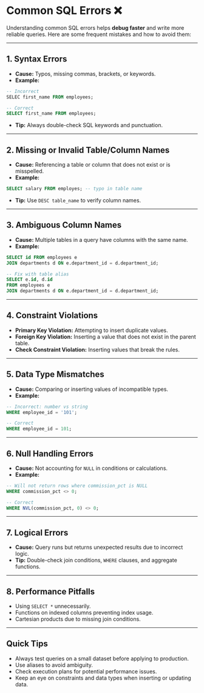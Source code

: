 # Common SQL Errors ❌

Understanding common SQL errors helps **debug faster** and write more reliable queries. Here are some frequent mistakes and how to avoid them:

---

## 1. Syntax Errors
- **Cause:** Typos, missing commas, brackets, or keywords.
- **Example:**
```sql
-- Incorrect
SELEC first_name FROM employees;

-- Correct
SELECT first_name FROM employees;
```

* **Tip:** Always double-check SQL keywords and punctuation.

---

## 2. Missing or Invalid Table/Column Names

* **Cause:** Referencing a table or column that does not exist or is misspelled.
* **Example:**

```sql
SELECT salary FROM employes; -- typo in table name
```

* **Tip:** Use `DESC table_name` to verify column names.

---

## 3. Ambiguous Column Names

* **Cause:** Multiple tables in a query have columns with the same name.
* **Example:**

```sql
SELECT id FROM employees e
JOIN departments d ON e.department_id = d.department_id;

-- Fix with table alias
SELECT e.id, d.id
FROM employees e
JOIN departments d ON e.department_id = d.department_id;
```

---

## 4. Constraint Violations

* **Primary Key Violation:** Attempting to insert duplicate values.
* **Foreign Key Violation:** Inserting a value that does not exist in the parent table.
* **Check Constraint Violation:** Inserting values that break the rules.

---

## 5. Data Type Mismatches

* **Cause:** Comparing or inserting values of incompatible types.
* **Example:**

```sql
-- Incorrect: number vs string
WHERE employee_id = '101';

-- Correct
WHERE employee_id = 101;
```

---

## 6. Null Handling Errors

* **Cause:** Not accounting for `NULL` in conditions or calculations.
* **Example:**

```sql
-- Will not return rows where commission_pct is NULL
WHERE commission_pct <> 0;

-- Correct
WHERE NVL(commission_pct, 0) <> 0;
```

---

## 7. Logical Errors

* **Cause:** Query runs but returns unexpected results due to incorrect logic.
* **Tip:** Double-check join conditions, `WHERE` clauses, and aggregate functions.

---

## 8. Performance Pitfalls

* Using `SELECT *` unnecessarily.
* Functions on indexed columns preventing index usage.
* Cartesian products due to missing join conditions.

---

## Quick Tips

* Always test queries on a small dataset before applying to production.
* Use aliases to avoid ambiguity.
* Check execution plans for potential performance issues.
* Keep an eye on constraints and data types when inserting or updating data.